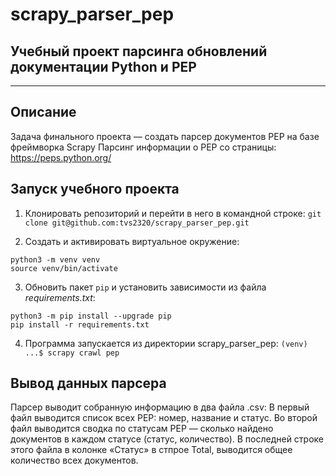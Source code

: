# scrapy_parser_pep
## Учебный проект парсинга обновлений документации Python и PEP
* * *
## Описание
Задача финального проекта — создать парсер документов PEP на базе фреймворка Scrapy
Парсинг информации о PEP со страницы: https://peps.python.org/

## Запуск учебного проекта

1. Клонировать репозиторий и перейти в него в командной строке:
`git clone git@github.com:tvs2320/scrapy_parser_pep.git`

2. Cоздать и активировать виртуальное окружение:
```
python3 -m venv venv
source venv/bin/activate
```
3. Обновить пакет `pip` и установить зависимости из файла *requirements.txt*:
```
python3 -m pip install --upgrade pip
pip install -r requirements.txt
```
4. Программа запускается из директории scrapy_parser_pep:
`(venv) ...$ scrapy crawl pep`

## Вывод данных парсера

Парсер выводит собранную информацию в два файла .csv:
В первый файл выводится список всех PEP: номер, название и статус.
Во второй файл выводится сводка по статусам PEP — 
сколько найдено документов в каждом статусе (статус, количество). 
В последней строке этого файла в колонке «Статус» в стпрое Total, 
выводится общее количество всех документов.
